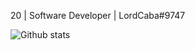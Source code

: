 20 | Software Developer | LordCaba#9747

![Github stats](https://github-readme-stats.vercel.app/api?username=LordCaba&theme=highcontrast&show_icons=true&icon_color=004FA7&icon_color=D52DCF&count_private=true)
